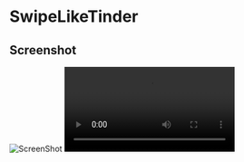 # SwipeLikeTinder

Screenshot
-----------
![ScreenShot](https://github.com/webaddicted/SwipeLikeTinder/tree/master/screenshot/1.png?raw=true)
![ScreenShot](https://github.com/webaddicted/SwipeLikeTinder/tree/master/screenshot/video.mp4?raw=true)
